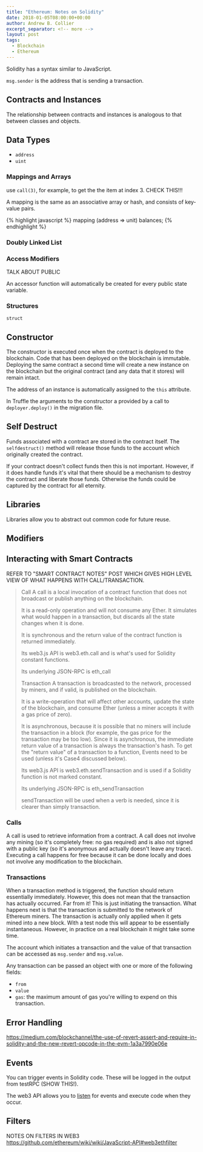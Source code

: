```yaml
---
title: "Ethereum: Notes on Solidity"
date: 2018-01-05T08:00:00+00:00
author: Andrew B. Collier
excerpt_separator: <!-- more -->
layout: post
tags:
  - Blockchain
  - Ethereum
---
```


Solidity has a syntax similar to JavaScript.

<!-- more -->

`msg.sender` is the address that is sending a transaction.

## Contracts and Instances

The relationship between contracts and instances is analogous to that between classes and objects.

## Data Types

- `address`
- `uint`

### Mappings and Arrays

use `call(3)`, for example, to get the the item at index 3. CHECK THIS!!!

A mapping is the same as an associative array or hash, and consists of key-value pairs.

{% highlight javascript %}
mapping (address => unit) balances;
{% endhighlight %}

### Doubly Linked List

### Access Modifiers

TALK ABOUT PUBLIC

An accessor function will automatically be created for every public state variable.

### Structures

`struct`

## Constructor

The constructor is executed once when the contract is deployed to the blockchain. Code that has been deployed on the blockchain is immutable. Deploying the same contract a second time will create a new instance on the blockchain but the original contract (and any data that it stores) will remain intact.

The address of an instance is automatically assigned to the `this` attribute.

In Truffle the arguments to the constructor a provided by a call to `deployer.deploy()` in the migration file.

## Self Destruct

Funds associated with a contract are stored in the contract itself. The `selfdestruct()` method will release those funds to the account which originally created the contract.

If your contract doesn't collect funds then this is not important. However, if it does handle funds it's vital that there should be a mechanism to destroy the contract and liberate those funds. Otherwise the funds could be captured by the contract for all eternity.

## Libraries

Libraries allow you to abstract out common code for future reuse.

## Modifiers

## Interacting with Smart Contracts

REFER TO "SMART CONTRACT NOTES" POST WHICH GIVES HIGH LEVEL VIEW OF WHAT HAPPENS WITH CALL/TRANSACTION.

<blockquote>
	Call
A call is a local invocation of a contract function that does not broadcast or publish anything on the blockchain.

It is a read-only operation and will not consume any Ether. It simulates what would happen in a transaction, but discards all the state changes when it is done.

It is synchronous and the return value of the contract function is returned immediately.

Its web3.js API is web3.eth.call and is what's used for Solidity constant functions.

Its underlying JSON-RPC is eth_call

Transaction
A transaction is broadcasted to the network, processed by miners, and if valid, is published on the blockchain.

It is a write-operation that will affect other accounts, update the state of the blockchain, and consume Ether (unless a miner accepts it with a gas price of zero).

It is asynchronous, because it is possible that no miners will include the transaction in a block (for example, the gas price for the transaction may be too low). Since it is asynchronous, the immediate return value of a transaction is always the transaction's hash. To get the "return value" of a transaction to a function, Events need to be used (unless it's Case4 discussed below).

Its web3.js API is web3.eth.sendTransaction and is used if a Solidity function is not marked constant.

Its underlying JSON-RPC is eth_sendTransaction

sendTransaction will be used when a verb is needed, since it is clearer than simply transaction.
</blockquote>

### Calls

A call is used to retrieve information from a contract. A call does not involve any mining (so it's completely free: no gas required) and is also not signed with a public key (so it's anonymous and actually doesn't leave any trace). Executing a call happens for free because it can be done locally and does not involve any modification to the blockchain.

### Transactions

When a transaction method is triggered, the function should return essentially immediately. However, this does not mean that the transaction has actually occurred. Far from it! This is just initiating the transaction. What happens next is that the transaction is submitted to the network of Ethereum miners. The transaction is actually only applied when it gets mined into a new block. With a test node this will appear to be essentially instantaneous. However, in practice on a real blockchain it might take some time.

The account which initiates a transaction and the value of that transaction can be accessed as `msg.sender` and `msg.value`.

Any transaction can be passed an object with one or more of the following fields:

- `from`
- `value`
- `gas`: the maximum amount of gas you're willing to expend on this transaction.

## Error Handling

https://medium.com/blockchannel/the-use-of-revert-assert-and-require-in-solidity-and-the-new-revert-opcode-in-the-evm-1a3a7990e06e

## Events

You can trigger events in Solidity code. These will be logged in the output from testRPC (SHOW THIS!).

The web3 API allows you to [listen](https://github.com/ethereum/wiki/wiki/JavaScript-API#contract-events) for events and execute code when they occur.

## Filters

NOTES ON FILTERS IN WEB3 https://github.com/ethereum/wiki/wiki/JavaScript-API#web3ethfilter